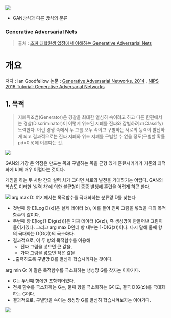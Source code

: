 ![](https://cdn-images-1.medium.com/max/800/1*vI-O4LpRsj3Ac-9lRYGxDQ.png)
- GAN방식과 다른 방식의 분류 

### Generative Adversarial Nets

> 출처 : [초짜 대학원생 입장에서 이해하는 Generative Adversarial Nets](http://jaejunyoo.blogspot.com/2017/01/generative-adversarial-nets-1.html)


# 개요 
저자 : Ian Goodfellow
논문 : [Generative Adversarial Networks, 2014](https://arxiv.org/abs/1406.2661) , [NIPS 2016 Tutorial:
Generative Adversarial Networks](https://arxiv.org/pdf/1701.00160v1.pdf)

## 1. 목적 
> 지폐위조범(Generator)은 경찰을 최대한 열심히 속이려고 하고 다른 한편에서는 경찰(Discriminator)이 이렇게 위조된 지폐를 진짜와 감별하려고(Classify) 노력한다.
이런 경쟁 속에서 두 그룹 모두 속이고 구별하는 서로의 능력이 발전하게 되고 결과적으로는 진짜 지폐와 위조 지폐를 구별할 수 없을 정도(구별할 확률 pd=0.5)에 이른다는 것.

![](https://2.bp.blogspot.com/-2AA2ws2s6xc/WHjzFO5zBbI/AAAAAAAABKw/g91OEkkxPHYKPTsfKYC5yzXn3CmH6gi_ACK4B/s400/%25EA%25B7%25B8%25EB%25A6%25BC6.PNG)


GAN의 가장 큰 약점은 만드는 쪽과 구별하는 쪽을 균형 있게 훈련시키기가 기존의 최적화에 비해 매우 어렵다는 것이다. 

게임을 하는 두 사람 간의 실력 차가 크다면 서로의 발전을 기대하기는 어렵다. GAN의 학습도 이러한 ‘실력 차’에 의한 불균형이 종종 발생해 훈련을 어렵게 하곤 한다.

![](https://3.bp.blogspot.com/-hif7IOq8eW0/WGYUKAIh_II/AAAAAAABWQw/dp7d9sxq_sotgPGie5sDA_rlgxOvPxcMQCLcB/s640/Screen%2BShot%2B2016-12-30%2Bat%2B02.59.36.png)
arg max D: 여기에서는 목적함수를 극대화하는 분류망 D를 찾는다
- 첫번째 항 E[Log D(x)]은 실제 데이터 (x), 예를 들어 진짜 그림을 넣었을 때의 목적함수의 값이다. 
- 두번째 항 E[log(1-D(g(z)))]은 가짜 데이터 (G(z)), 즉 생성망이 만들어낸 그림이 들어가있다. 그리고 arg max D인데 항 내부는 1-D(G(z))이다. 다시 말해 둘째 항의 극대화는 D(G(z))의 극소화다.
- 결과적으로, 이 두 항의 목적함수를 이용해 
    - 진짜 그림을 넣으면 큰 값을,
    - 가짜 그림을 넣으면 작은 값을
- ..출력하도록 구별망 D를 열심히 학습시키자는 것이다.

arg min G: 이 말은 목적함수를 극소화하는 생성망 G를 찾자는 이야기다.
- G는 두번째 항에만 포함되어있다.
- 전체 함수를 극소화하는 G는,  둘째 항을 극소화하는 G이고, 결국 D(G(z))를 극대화하는 G이다.
- 결과적으로, 구별망을 속이는 생성망 G를 열심히 학습시켜보자는 이야기다.

![](https://4.bp.blogspot.com/-2piuSDKxkkk/WGYRZECArDI/AAAAAAABWQU/9Ezk7b1wP8g_BSktQ5yDLUBiB9ZeBhPaACLcB/s400/gan.png)